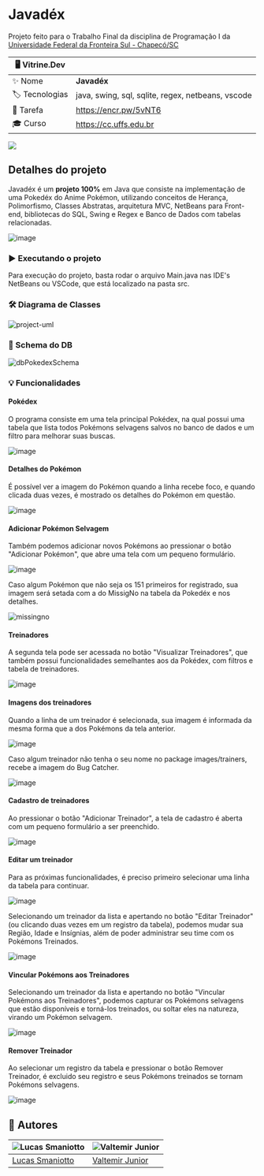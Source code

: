 # Javadéx

Projeto feito para o Trabalho Final da disciplina de Programação I da [Universidade Federal da Fronteira Sul - Chapecó/SC](https://cc.uffs.edu.br)

| 🖥️ Vitrine.Dev |     |
| -------------  | --- |
| :sparkles: Nome        | **Javadéx**
| :label: Tecnologias | java, swing, sql, sqlite, regex, netbeans, vscode
| 📄 Tarefa     | https://encr.pw/5vNT6
| 🎓 Curso | https://cc.uffs.edu.br

![](https://i.pinimg.com/originals/74/c2/f0/74c2f0be552806e0b686e1396751f4a9.gif#vitrinedev)

## Detalhes do projeto

Javadéx é um <strong>projeto 100%</strong> em Java que consiste na implementação de uma Pokedéx do Anime Pokémon, utilizando conceitos de Herança, Polimorfismo, Classes Abstratas, arquitetura MVC, NetBeans para Front-end, bibliotecas do SQL, Swing e Regex e Banco de Dados com tabelas relacionadas.

![image](https://user-images.githubusercontent.com/101435037/219979526-e7ab90d8-5da4-49c8-b85c-9a977826af60.png#vitrinedev)

### ▶️ Executando o projeto
Para execução do projeto, basta rodar o arquivo Main.java nas IDE's NetBeans ou VSCode, que está localizado na pasta src.

### 🛠️ Diagrama de Classes
![project-uml](https://user-images.githubusercontent.com/101435037/220702439-136e6f9f-da31-40b6-ad02-b627f61e20fe.jpeg)

### 💾 Schema do DB

![dbPokedexSchema](https://user-images.githubusercontent.com/101435037/220702828-7acd4503-e3b7-4ae4-8da0-e3cbebf22c51.png)

### 💡 Funcionalidades

#### Pokédex
O programa consiste em uma tela principal Pokédex, na qual possui uma tabela que lista todos Pokémons selvagens salvos no banco de dados e um filtro para melhorar suas buscas.

![image](https://user-images.githubusercontent.com/101435037/219979827-d4a233d5-a526-4cc4-9bd2-e3920ebd927d.png)

#### Detalhes do Pokémon
É possível ver a imagem do Pokémon quando a linha recebe foco, e quando clicada duas vezes, é mostrado os detalhes do Pokémon em questão.

![image](https://user-images.githubusercontent.com/101435037/219979976-b1774116-502f-4c43-8840-55e5a0d48721.png)

#### Adicionar Pokémon Selvagem
Também podemos adicionar novos Pokémons ao pressionar o botão "Adicionar Pokémon", que abre uma tela com um pequeno formulário.

![image](https://user-images.githubusercontent.com/101435037/219980121-5c48b8c0-3f02-4b44-9442-c6367abfa3b0.png)

Caso algum Pokémon que não seja os 151 primeiros for registrado, sua imagem será setada com a do MissigNo na tabela da Pokedéx e nos detalhes.

![missingno](https://user-images.githubusercontent.com/101435037/220159675-8fe55a6c-7d1d-4c3b-b3c5-0c509a62b958.png)

#### Treinadores
A segunda tela pode ser acessada no botão "Visualizar Treinadores", que também possui funcionalidades semelhantes aos da Pokédex, com filtros e tabela de treinadores.

![image](https://user-images.githubusercontent.com/101435037/219980630-4814c035-23c3-404b-aa4a-d63ddc8da923.png)

#### Imagens dos treinadores
Quando a linha de um treinador é selecionada, sua imagem é informada da mesma forma que a dos Pokémons da tela anterior.

![image](https://user-images.githubusercontent.com/101435037/219980696-985b3fd5-f63f-4ea5-a8a0-141db3eb86cd.png)

Caso algum treinador não tenha o seu nome no package images/trainers, recebe a imagem do Bug Catcher.

![image](https://user-images.githubusercontent.com/101435037/219980735-88649c32-18f7-4295-bf9c-c0d7c063c0d8.png)

#### Cadastro de treinadores
Ao pressionar o botão "Adicionar Treinador", a tela de cadastro é aberta com um pequeno formulário a ser preenchido.

![image](https://user-images.githubusercontent.com/101435037/219980913-e92d6e53-7c60-4df3-a6f3-674ce063b88b.png)

#### Editar um treinador
Para as próximas funcionalidades, é preciso primeiro selecionar uma linha da tabela para continuar.

![image](https://user-images.githubusercontent.com/101435037/219980990-42acfde0-c131-4511-a9ac-bf0c52ae9734.png)

Selecionando um treinador da lista e apertando no botão "Editar Treinador" (ou clicando duas vezes em um registro da tabela), podemos mudar sua Região, Idade e Insígnias, além de poder administrar seu time com os Pokémons Treinados.

![image](https://user-images.githubusercontent.com/101435037/220160470-11cb9858-f574-4c79-b4e5-5d1493c9753e.png)

#### Vincular Pokémons aos Treinadores
Selecionando um treinador da lista e apertando no botão "Vincular Pokémons aos Treinadores", podemos capturar os Pokémons selvagens que estão disponíveis e torná-los treinados, ou soltar eles na natureza, virando um Pokémon selvagem.

![image](https://user-images.githubusercontent.com/101435037/220160510-48de3e5a-2aa2-438a-be6b-4f3b452ecf4e.png)

#### Remover Treinador
Ao selecionar um registro da tabela e pressionar o botão Remover Treinador, é excluido seu registro e seus Pokémons treinados se tornam Pokémons selvagens.

![image](https://user-images.githubusercontent.com/101435037/220163133-84dac79d-740c-4908-96bd-08c0c373daf9.png)

## 🤝 Autores

| ![Lucas Smaniotto](https://github.com/lucassmaniotto.png) | ![Valtemir Junior](https://github.com/ValtemirJr.png)    |
| -------------  | --- |
| [Lucas Smaniotto](https://hello-world-lucassmaniotto.vercel.app)     | [Valtemir Junior](https://github.com/ValtemirJr)    |

